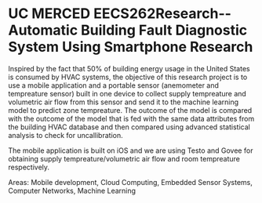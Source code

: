 # UC MERCED EECS262Research--Automatic Building Fault Diagnostic System Using Smartphone Research 


Inspired by the fact that 50% of building energy usage in the United States is consumed by HVAC systems, the objective of this research project is to use a mobile application and a portable sensor (anemometer and tempreature sensor) built in one device to collect supply tempreature and volumetric air flow from this sensor and send it to the machine learning model to predict zone tempreature. The outcome of the model is compared with the outcome of the model that is fed with the same data attributes from the building HVAC database and then compared using advanced statistical analysis to check for uncallibration. 

The mobile application is built on iOS and we are using Testo and Govee for obtaining supply tempreature/volumetric air flow and room tempreature respectively.

Areas: Mobile development, Cloud Computing, Embedded Sensor Systems, Computer Networks, Machine Learning
